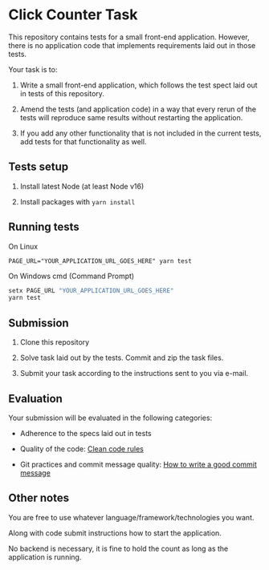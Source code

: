 # Click Counter Task

This repository contains tests for a small front-end application. However, there is no
application code that implements requirements laid out in those tests.

Your task is to:

1. Write a small front-end application, which follows the test spect laid out in tests
of this repository.

2. Amend the tests (and application code) in a way that every rerun of the tests
will reproduce same results without restarting the application.

3. If you add any other functionality that is not included in the current tests, add tests
for that functionality as well.

## Tests setup

1. Install latest Node (at least Node v16)

2. Install packages with `yarn install`

## Running tests

On Linux

`PAGE_URL="YOUR_APPLICATION_URL_GOES_HERE" yarn test`

On Windows cmd (Command Prompt)

```cmd
setx PAGE_URL "YOUR_APPLICATION_URL_GOES_HERE"
yarn test
```

## Submission

1. Clone this repository

2. Solve task laid out by the tests. Commit and zip the task files.

3. Submit your task according to the instructions sent to you via e-mail.

## Evaluation

Your submission will be evaluated in the following categories:

- Adherence to the specs laid out in tests

- Quality of the code: [Clean code rules](https://gist.github.com/wojteklu/73c6914cc446146b8b533c0988cf8d29)

- Git practices and commit message quality: [How to write a good commit message](https://www.gitkraken.com/learn/git/best-practices/git-commit-message)

## Other notes

You are free to use whatever language/framework/technologies you want.

Along with code submit instructions how to start the application.

No backend is necessary, it is fine to hold the count as long as the application is
running.

